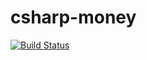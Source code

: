 # csharp-money

[![Build Status](https://travis-ci.org/jonocairns/csharp-money.svg?branch=master)](https://travis-ci.org/jonocairns/csharp-money)